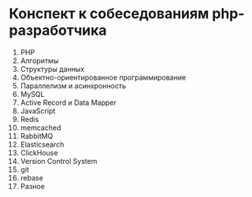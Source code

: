 # Конспект к собеседованиям php-разработчика

1. PHP
3. Алгоритмы
4. Структуры данных
5. Объектно-ориентированное программирование
6. Параллелизм и асинхронность
7. MySQL
8. Active Record и Data Mapper
9. JavaScript
10. Redis
11. memcached
12. RabbitMQ
13. Elasticsearch
14. ClickHouse
15. Version Control System
16. git
17. rebase
18. Разное

